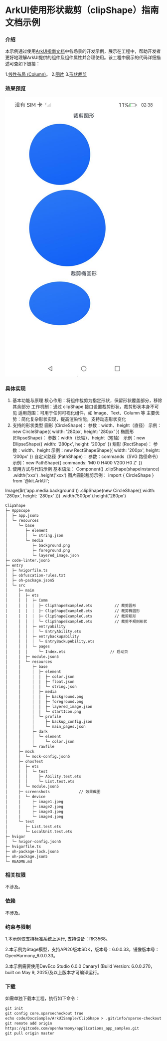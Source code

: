 # ArkUI使用形状裁剪（clipShape）指南文档示例

### 介绍


本示例通过使用[ArkUI指南文档](https://gitcode.com/openharmony/docs/tree/master/zh-cn/application-dev/ui)中各场景的开发示例，展示在工程中，帮助开发者更好地理解ArkUI提供的组件及组件属性并合理使用。该工程中展示的代码详细描述可查如下链接：

1.[线性布局 (Column)](https://gitcode.com/openharmony/docs/blob/OpenHarmony-5.0.1-Release/zh-cn/application-dev/ui/arkts-layout-development-linear.md)。
2.[图片](https://docs.openharmony.cn/pages/v4.1/en/application-dev/reference/apis-arkui/arkui-ts/ts-basic-components-image.md)
3.[形状裁剪](https://docs.openharmony.cn/pages/v5.1/zh-cn/application-dev/reference/apis-arkui/arkui-ts/ts-universal-attributes-sharp-clipping.md)

### 效果预览
![](screenshots/device/image1.jpeg)

### 具体实现
1. 基本功能与原理
   核心作用：将组件裁剪为指定形状，保留形状覆盖部分，移除其余部分
   工作机制：通过 clipShape 接口设置裁剪形状，裁剪形状本身不可见
   适用范围：可用于任何可视化组件，如 Image、Text、Column 等
   主要优势：简化复杂形状实现，提高渲染性能，支持动态形状变化
2. 支持的形状类型
   圆形 (CircleShape)：
   参数：width、height（直径）
   示例：new CircleShape({ width: '280px', height: '280px' })
   椭圆形 (EllipseShape)：
   参数：width（长轴）、height（短轴）
   示例：new EllipseShape({ width: '280px', height: '200px' })
   矩形 (RectShape)：
   参数：width、height
   示例：new RectShapeShape({ width: '200px', height: '200px' })
   自定义路径 (PathShape)：
   参数：commands（SVG 路径命令）
   示例：new PathShape({ commands: 'M0 0 H400 V200 H0 Z' })
3. 使用方式与代码示例
   基本语法：
   Component()
   .clipShape(shapeInstance)
   .width('xxx')
   .height('xxx')
   图片圆形裁剪示例：
   import { CircleShape } from '@kit.ArkUI';

Image($r('app.media.background'))
.clipShape(new CircleShape({ width: '280px', height: '280px' }))
.width('500px').height('280px')

```
ClipShape
├─ AppScope
│  ├─ app.json5
│  └─ resources
│     └─ base
│        ├─ element
│        │  └─ string.json
│        └─ media
│           ├─ background.png
│           ├─ foreground.png
│           └─ layered_image.json
├─ code-linter.json5
├─ entry
│  ├─ hvigorfile.ts
│  ├─ obfuscation-rules.txt
│  ├─ oh-package.json5
│  └─ src
│     ├─ main
│     │  ├─ ets
│     │  │  ├─ Comm 
│     │  │  │  ├─ ClipShapeExampleA.ets          // 裁剪圆形
│     │  │  │  ├─ ClipShapeExampleB.ets          // 裁剪椭圆形
│     │  │  │  ├─ ClipShapeExampleC.ets          // 裁剪矩形
│     │  │  │  └─ ClipShapeExampleD.ets          // 裁剪不规则形状
│     │  │  ├─ entryability
│     │  │  │  └─ EntryAbility.ets
│     │  │  ├─ entrybackupability
│     │  │  │  └─ EntryBackupAbility.ets
│     │  │  └─ pages
│     │  │     └─ Index.ets                    // 启动页
│     │  ├─ module.json5
│     │  └─ resources
│     │     ├─ base
│     │     │  ├─ element
│     │     │  │  ├─ color.json
│     │     │  │  ├─ float.json
│     │     │  │  └─ string.json
│     │     │  ├─ media
│     │     │  │  ├─ background.png
│     │     │  │  ├─ foreground.png
│     │     │  │  ├─ layered_image.json
│     │     │  │  └─ startIcon.png
│     │     │  └─ profile
│     │     │     ├─ backup_config.json
│     │     │     └─ main_pages.json
│     │     ├─ dark
│     │     │  └─ element
│     │     │     └─ color.json
│     │     └─ rawfile
│     ├─ mock
│     │  └─ mock-config.json5
│     ├─ ohosTest
│     │  ├─ ets
│     │  │  └─ test
│     │  │     ├─ Ability.test.ets
│     │  │     └─ List.test.ets
│     │  └─ module.json5
│     ├─ screenshots             // 效果截图
│     │  └─ device
│     │     ├─ image1.jpeg
│     │     ├─ image2.jpeg
│     │     ├─ image3.jpeg
│     │     └─ image4.jpeg
│     └─ test
│        ├─ List.test.ets
│        └─ LocalUnit.test.ets
├─ hvigor
│  └─ hvigor-config.json5
├─ hvigorfile.ts
├─ oh-package-lock.json5
├─ oh-package.json5
└─ README.md

```

### 相关权限

不涉及。

### 依赖

不涉及。

### 约束与限制

1.本示例仅支持标准系统上运行, 支持设备：RK3568。

2.本示例为Stage模型，支持API20版本SDK，版本号：6.0.0.33，镜像版本号：OpenHarmony_6.0.0.33。

3.本示例需要使用DevEco Studio 6.0.0 Canary1 (Build Version: 6.0.0.270， built on May 9, 2025)及以上版本才可编译运行。

### 下载

如需单独下载本工程，执行如下命令：

````
git init
git config core.sparsecheckout true
echo code/DocsSample/ArkUISample/ClipShape > .git/info/sparse-checkout
git remote add origin https://gitcode.com/openharmony/applications_app_samples.git
git pull origin master
````